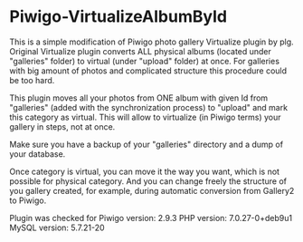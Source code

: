 # Piwigo-VirtualizeAlbumById

This is a simple modification of Piwigo photo gallery Virtualize plugin by plg. Original Virtualize plugin converts ALL physical albums 
(located under "galleries" folder) to virtual (under "upload" folder) at once. For galleries with big amount of photos and complicated 
structure this procedure could be too hard.

This plugin moves all your photos from ONE album with given Id from "galleries" (added with the synchronization process) to "upload" and 
mark this category as virtual. This will allow to virtualize (in Piwigo terms) your gallery in steps, not at once.

Make sure you have a backup of your "galleries" directory and a dump of your database.

Once category is virtual, you can move it the way you want, which is not possible for physical category. And you can change freely 
the structure of you gallery created, for example, during automatic conversion from Gallery2 to Piwigo.

Plugin was checked for
Piwigo version: 2.9.3
PHP version: 7.0.27-0+deb9u1 
MySQL version: 5.7.21-20
